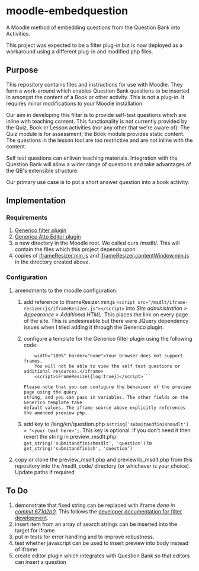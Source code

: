 # moodle-embedquestion
A Moodle method of embedding questions from the Question Bank into Activities.

This project was expected to be a filter plug-in but is now deployed as a workaround
using a different plug-in and modified php files.

## Purpose

This repository contains files and instructions for use with Moodle. They form a
work-around which enables Question Bank questions to be inserted in amongst the
content of a Book or other activity. This is not a plug-in. It requires minor
modifications to your Moodle installation.

Our aim in developing this filter is to provide self-test questions which are inline 
with teaching content. This functionality is not currently provided by the Quiz, 
Book or Lesson activities (nor any other that we're aware of): The Quiz module is for
assessment; the Book module provides static content. The questions in the lesson tool
are too restrictive and are not inline with the content.

Self test questions can enliven teaching materials. Integration with the Question
Bank will allow a wider range of questions and take advantages of the QB's extensible
structure.

Our primary use case is to put a short answer question into a book activity.

## Implementation

### Requirements

1. [Generico filter plugin][3]
1. [Generico Atto Editor plugin][4]
1. a new directory in the Moodle root. We called ours /msdlt/. This will contain the files
   which this project depends upon 
1. copies of [iframeResizer.min.js][7] and [iframeResizer.contentWindow.min.js][8] in the
   directory created above.

### Configuration

1. amendments to the moodle configuration:
    1. add reference to iframeResizer.min.js ```<script src="/msdlt/iframe-resizer/js/iframeResizer.js"></script>```
       into _Site administration > Appearance > Additional HTML_. This places the link on
       every page of the site. This is undesireable but there were JQuery dependency
       issues when I tried adding it through the Generico plugin.
    1. configure a template for the Generico filter plugin using the following code:
 
       ```<iframe src="/msdlt/preview_msdlt.php?id=@@questionid@@&correctness=0&marks=0&markdp=0&feedback=1&generalfeedback=1&rightanswer=1&history=0"
           width="100%" border="none">Your browser does not support frames.
           You will not be able to view the self test questions or additional resources.</iframe>
           <script>iFrameResize({log:true})</script>```

       Please note that you can configure the behaviour of the preview page using the query
       string, and you can pass in variables. The other fields on the Generico template take
       default values. The iframe source above explicitly references the amended preview php.
    1. add key to /lang/en/question.php ```$string['submitandfinishmsdlt'] = '<your text here>';```.
       This key is optional. If you don't need it then revert the string in preview_msdlt.php:
       ```get_string('submitandfinishmsdlt', 'question')``` to ```get_string('submitandfinish', 'question')```
1. copy or clone the preview_msdlt.php and previewlib_msdlt.php from this repository into the
   /msdlt_code/ directory (or whichever is your choice). Update paths if required

## To Do

1. demonstrate that fixed string can be replaced with iframe _done in [commit 671d2b0][1]_.
   This follows the [developer documentation for filter development][2].
1. insert item from an array of search strings can be inserted into the target for iframe
1. put in tests for error handling and to improve robustness.
1. test whether javascript can be used to insert preview into body instead of iframe
1. create editor plugin which integrates with Question Bank so that editors can insert a question

[1]:https://github.com/msdlt/moodle-filter_embedquestion/commit/671d2b03b61e369e2929ed9d4ecf942d39463826
[2]:https://docs.moodle.org/dev/Filters

[3]:https://moodle.org/plugins/filter_generico
[4]:https://moodle.org/plugins/atto_generico
[5]:https://github.com/davidjbradshaw/iframe-resizer
[6]:https://github.com/msdlt/moodle-embedquestion
[7]:https://github.com/davidjbradshaw/iframe-resizer/blob/master/js/iframeResizer.min.js
[8]:https://github.com/davidjbradshaw/iframe-resizer/blob/master/js/iframeResizer.contentWindow.min.js
